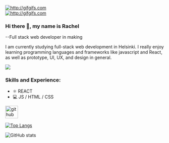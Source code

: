 <a href="http://gifgifs.com/" title="http://gifgifs.com"><img src="http://gifgifs.com//animations/anime/doraemon/doraemon_1.gif" border=0 alt="http://gifgifs.com" /></a><br/><a href="http://gifgifs.com/"></a>
<a href="http://gifgifs.com/" title="http://gifgifs.com"><img src="http://gifgifs.com//animations/anime/doraemon/doraemon_10.gif" border=0 alt="http://gifgifs.com" /></a><br/><a href="http://gifgifs.com/"></a>
### Hi there 👋, my name is Rachel
--Full stack web developer in making

I am currently studying full-stack web development in Helsinki. I really enjoy learning programming languages and frameworks like javascript and React, as well as prototype, UI, UX, and design in general. 

<a href="https://gifs.alphacoders.com/gifs/view/209541"><img src="https://giffiles.alphacoders.com/209/209541.gif"></a>
### Skills and Experience: 
* ⚛️ REACT
* 💻 JS / HTML / CSS



[<img src='https://cdn.jsdelivr.net/npm/simple-icons@3.0.1/icons/github.svg' alt='github' height='40'>](https://github.com/rachxh)  

[![Top Langs](https://github-readme-stats.vercel.app/api/top-langs/?username=rachxh)](https://github.com/anuraghazra/github-readme-stats)

![GitHub stats](https://github-readme-stats.vercel.app/api?username=rachxh&show_icons=true)  

